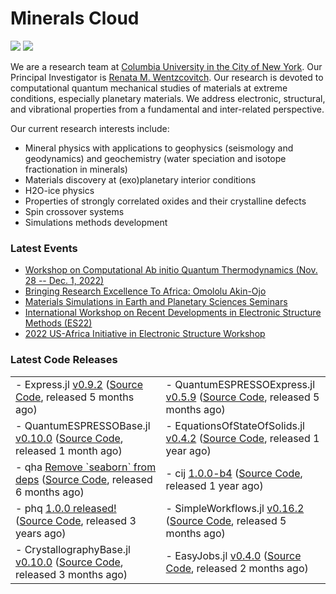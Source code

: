 # Minerals Cloud



[![](https://img.shields.io/twitter/follow/MineralsCloud?style=social)](https://twitter.com/MineralsCloud)
[![](https://img.shields.io/badge/Contact_Us-green.svg)](mailto:rmw2150@columbia.edu)

We are a research team at [Columbia University in the City of New York](https://www.columbia.edu/).
Our Principal Investigator is [Renata M. Wentzcovitch](https://www.apam.columbia.edu/faculty/renata-wentzcovitch).
Our research is devoted to computational quantum mechanical studies of materials at extreme conditions, especially
planetary materials. We address electronic, structural, and vibrational properties from a fundamental and inter-related
perspective.

Our current research interests include:
- Mineral physics with applications to geophysics (seismology and geodynamics) and geochemistry (water speciation and
isotope fractionation in minerals)
- Materials discovery at (exo)planetary interior conditions
- H2O-ice physics
- Properties of strongly correlated oxides and their crystalline defects
- Spin crossover systems
- Simulations methods development

### Latest Events

- [Workshop on Computational Ab initio Quantum Thermodynamics (Nov. 28 -- Dec. 1, 2022)](https://github.com/MineralsCloud/WorkshopFall2022)
- [Bringing Research Excellence To Africa: Omololu Akin-Ojo](http://www.mineralscloud.com/events/)
- [Materials Simulations in Earth and Planetary Sciences Seminars](https://www.apam.columbia.edu/materials-simulations-earth-and-planetary-sciences-seminars)
- [International Workshop on Recent Developments in Electronic Structure Methods (ES22)](https://www.apam.columbia.edu/international-workshop-recent-developments-electronic-structure-es22-1)
- [2022 US-Africa Initiative in Electronic Structure Workshop](https://usafricainitiative.org/MayWorkshop2022/)

### Latest Code Releases

<table border="0">
    <tr>
        <td>
            - Express.jl <a href="https://github.com/MineralsCloud/Express.jl/releases/tag/v0.9.2">v0.9.2</a> (<a
                href="https://github.com/MineralsCloud/Express.jl">Source Code</a>, released
            5 months ago)
        </td>
        <td>
            - QuantumESPRESSOExpress.jl <a href="https://github.com/MineralsCloud/QuantumESPRESSOExpress.jl/releases/tag/v0.5.9">v0.5.9</a> (<a
                href="https://github.com/MineralsCloud/QuantumESPRESSOExpress.jl">Source Code</a>, released
            5 months ago)
        </td>
    </tr>
    <tr>
        <td>
            - QuantumESPRESSOBase.jl <a href="https://github.com/MineralsCloud/QuantumESPRESSOBase.jl/releases/tag/v0.10.0">v0.10.0</a> (<a
                href="https://github.com/MineralsCloud/QuantumESPRESSOBase.jl">Source Code</a>, released
            1 month ago)
        </td>
        <td>
            - EquationsOfStateOfSolids.jl <a href="https://github.com/MineralsCloud/EquationsOfStateOfSolids.jl/releases/tag/v0.4.2">v0.4.2</a> (<a
                href="https://github.com/MineralsCloud/EquationsOfStateOfSolids.jl">Source Code</a>, released
            1 year ago)
        </td>
    </tr>
    <tr>
        <td>
            - qha <a href="https://github.com/MineralsCloud/qha/releases/tag/v1.0.22">Remove `seaborn` from deps</a> (<a href="https://github.com/MineralsCloud/qha">Source Code</a>,
            released 6 months ago)
        </td>
        <td>
            - cij <a href="https://github.com/MineralsCloud/cij/releases/tag/1.0.0-b4">1.0.0-b4</a> (<a href="https://github.com/MineralsCloud/cij">Source Code</a>,
            released 1 year ago)
        </td>
    </tr>
    <tr>
        <td>
            - phq <a href="https://github.com/MineralsCloud/phq/releases/tag/1.0.0">1.0.0 released!</a> (<a href="https://github.com/MineralsCloud/phq">Source Code</a>,
            released 3 years ago)
        </td>
        <td>
            - SimpleWorkflows.jl <a href="https://github.com/MineralsCloud/SimpleWorkflows.jl/releases/tag/v0.16.2">v0.16.2</a> (<a
                href="https://github.com/MineralsCloud/SimpleWorkflows.jl">Source Code</a>, released
            5 months ago)
        </td>
    </tr>
    <tr>
        <td>
            - CrystallographyBase.jl <a href="https://github.com/MineralsCloud/CrystallographyBase.jl/releases/tag/v0.10.0">v0.10.0</a> (<a
                href="https://github.com/MineralsCloud/CrystallographyBase.jl">Source Code</a>, released
            3 months ago)
        </td>
        <td>
            - EasyJobs.jl <a href="https://github.com/MineralsCloud/EasyJobs.jl/releases/tag/v0.4.0">v0.4.0</a> (<a
                href="https://github.com/MineralsCloud/EasyJobs.jl">Source Code</a>, released
            2 months ago)
        </td>
    </tr>
</table>

